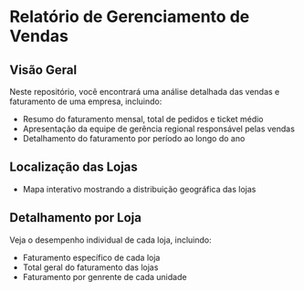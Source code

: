 # Relatório de Gerenciamento de Vendas

## Visão Geral
Neste repositório, você encontrará uma análise detalhada das vendas e faturamento de uma empresa, incluindo:
- Resumo do faturamento mensal, total de pedidos e ticket médio
- Apresentação da equipe de gerência regional responsável pelas vendas
- Detalhamento do faturamento por período ao longo do ano

## Localização das Lojas
- Mapa interativo mostrando a distribuição geográfica das lojas

## Detalhamento por Loja
Veja o desempenho individual de cada loja, incluindo:
- Faturamento específico de cada loja
- Total geral do faturamento das lojas
- Faturamento por genrente de cada unidade 
